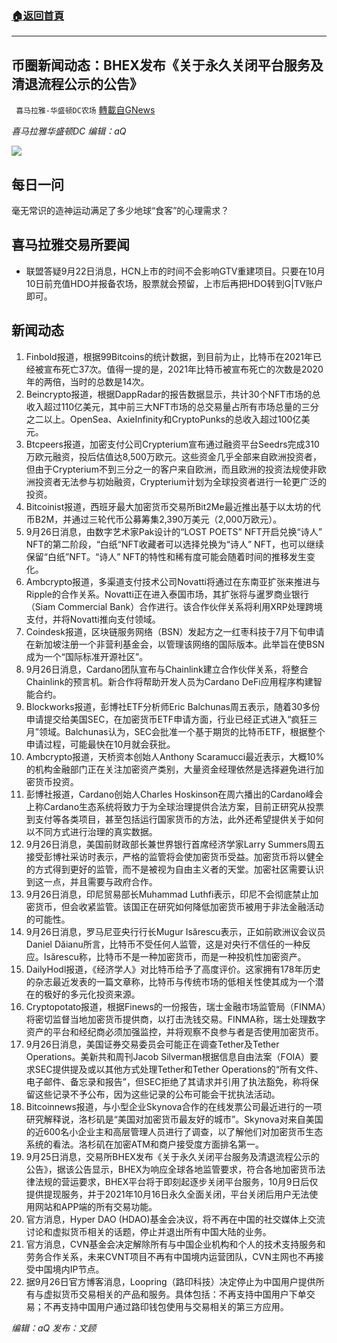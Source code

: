 ###  [:house:返回首頁](https://github.com/ourhimalayas/txt)
---


## 币圈新闻动态：BHEX发布《关于永久关闭平台服务及清退流程公示的公告》
` 喜马拉雅-华盛顿DC农场` [轉載自GNews](https://gnews.org/zh-hans/1555563/)

*喜马拉雅华盛顿DC 编辑：aQ*

![](http://himalayawashingtondc.org/wp-content/uploads/2021/07/ScreenShot-2021-07-31-at-16.20.22@2x.png)



## 每日一问





毫无常识的造神运动满足了多少地球“食客”的心理需求？





## 喜马拉雅交易所要闻





- 联盟答疑9月22日消息，HCN上市的时间不会影响GTV重建项目。只要在10月10日前充值HDO并报备农场，股票就会预留，上市后再把HDO转到G|TV账户即可。






## 新闻动态





1. Finbold报道，根据99Bitcoins的统计数据，到目前为止，比特币在2021年已经被宣布死亡37次。值得一提的是，2021年比特币被宣布死亡的次数是2020年的两倍，当时的总数是14次。
2. Beincrypto报道，根据DappRadar的报告数据显示，共计30个NFT市场的总收入超过110亿美元，其中前三大NFT市场的总交易量占所有市场总量的三分之二以上。OpenSea、AxieInfinity和CryptoPunks的总收入超过100亿美元。
3. Btcpeers报道，加密支付公司Crypterium宣布通过融资平台Seedrs完成310万欧元融资，投后估值达8,500万欧元。这些资金几乎全部来自欧洲投资者，但由于Crypterium不到三分之一的客户来自欧洲，而且欧洲的投资法规使非欧洲投资者无法参与初始融资，Crypterium计划为全球投资者进行一轮更广泛的投资。
4. Bitcoinist报道，西班牙最大加密货币交易所Bit2Me最近推出基于以太坊的代币B2M，并通过三轮代币公募筹集2,390万美元（2,000万欧元）。
5. 9月26日消息，由数字艺术家Pak设计的“LOST POETS” NFT开启兑换“诗人” NFT的第二阶段，“白纸“NFT收藏者可以选择兑换为“诗人” NFT，也可以继续保留“白纸”NFT。“诗人” NFT的特性和稀有度可能会随着时间的推移发生变化。
6. Ambcrypto报道，多渠道支付技术公司Novatti将通过在东南亚扩张来推进与Ripple的合作关系。Novatti正在进入泰国市场，其扩张将与暹罗商业银行（Siam Commercial Bank）合作进行。该合作伙伴关系将利用XRP处理跨境支付，并将Novatti推向支付领域。
7. Coindesk报道，区块链服务网络（BSN）发起方之一红枣科技于7月下旬申请在新加坡注册一个非营利基金会，以管理该网络的国际版本。此举旨在使BSN成为一个“国际标准开源社区”。
8. 9月26日消息，Cardano团队宣布与Chainlink建立合作伙伴关系，将整合Chainlink的预言机。新合作将帮助开发人员为Cardano DeFi应用程序构建智能合约。
9. Blockworks报道，彭博社ETF分析师Eric Balchunas周五表示，随着30多份申请提交给美国SEC，在加密货币ETF申请方面，行业已经正式进入“疯狂三月”领域。Balchunas认为，SEC会批准一个基于期货的比特币ETF，根据整个申请过程，可能最快在10月就会获批。
10. Ambcrypto报道，天桥资本创始人Anthony Scaramucci最近表示，大概10%的机构金融部门正在关注加密资产类别，大量资金经理依然是选择避免进行加密货币投资。
11. 彭博社报道，Cardano创始人Charles Hoskinson在周六播出的Cardano峰会上称Cardano生态系统将致力于为全球治理提供合法方案，目前正研究从投票到支付等各类项目，甚至包括运行国家货币的方法，此外还希望提供关于如何以不同方式进行治理的真实数据。
12. 9月26日消息，美国前财政部长兼世界银行首席经济学家Larry Summers周五接受彭博社采访时表示，严格的监管将会使加密货币受益。加密货币将以健全的方式得到更好的监管，而不是被视为自由主义者的天堂。加密社区需要认识到这一点，并且需要与政府合作。
13. 9月26日消息，印尼贸易部长Muhammad Luthfi表示，印尼不会彻底禁止加密货币，但会收紧监管。该国正在研究如何降低加密货币被用于非法金融活动的可能性。
14. 9月26日消息，罗马尼亚央行行长Mugur Isărescu表示，正如前欧洲议会议员Daniel Dăianu所言，比特币不受任何人监管，这是对央行不信任的一种反应。Isărescu称，比特币不是一种加密货币，而是一种投机性加密资产。
15. DailyHodl报道，《经济学人》对比特币给予了高度评价。这家拥有178年历史的杂志最近发表的一篇文章称，比特币与传统市场的低相关性使其成为一个潜在的极好的多元化投资来源。
16. Cryptopotato报道，根据Finews的一份报告，瑞士金融市场监管局（FINMA）将密切监督当地加密货币提供商，以打击洗钱交易。FINMA称，瑞士处理数字资产的平台和经纪商必须加强监控，并将观察不良参与者是否使用加密货币。
17. 9月26日消息，美国证券交易委员会可能正在调查Tether及Tether Operations。美新共和周刊Jacob Silverman根据信息自由法案（FOIA）要求SEC提供提及或以其他方式处理Tether和Tether Operations的“所有文件、电子邮件、备忘录和报告”，但SEC拒绝了其请求并引用了执法豁免，称将保留这些记录不予公布，因为这些记录的公布可能会干扰执法活动。
18. Bitcoinnews报道，与小型企业Skynova合作的在线发票公司最近进行的一项研究解释说，洛杉矶是“美国对加密货币最友好的城市”。Skynova对来自美国的近600名小企业主和高层管理人员进行了调查，以了解他们对加密货币生态系统的看法。洛杉矶在加密ATM和商户接受度方面排名第一。
19. 9月25日消息，交易所BHEX发布《关于永久关闭平台服务及清退流程公示的公告》，据该公告显示，BHEX为响应全球各地监管要求，符合各地加密货币法律法规的营运要求，BHEX平台将于即刻起逐步关闭平台服务，10月9日后仅提供提现服务，并于2021年10月16日永久全面关闭，平台关闭后用户无法使用网站和APP端的所有交易功能。
20. 官方消息，Hyper DAO (HDAO)基金会决议，将不再在中国的社交媒体上交流讨论和虚拟货币相关的话题，停止并退出所有中国大陆的业务。
21. 官方消息，CVN基金会决定解除所有与中国企业机构和个人的技术支持服务和劳务合作关系，未来CVNT项目不再有中国境内运营团队，CVN主网也不再接受中国境内IP节点。
22. 据9月26日官方博客消息，Loopring（路印科技）决定停止为中国用户提供所有与虚拟货币交易相关的产品和服务。具体包括：不再支持中国用户下单交易；不再支持中国用户通过路印钱包使用与交易相关的第三方应用。





*编辑：aQ
发布：文顾*
